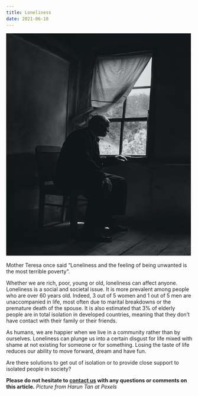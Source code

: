 ```yaml
---
title: Loneliness
date: 2021-06-18
---
```


<img src="assets/images/2021-06-18-Man_window_alone.jpg"	title="Old man looking through a window" width="500" height="600" />

Mother Teresa once said “Loneliness and the feeling of being unwanted is the most terrible poverty”.

Whether we are rich, poor, young or old, loneliness can affect anyone. Loneliness is a social and societal issue. It is more prevalent among people who are over 60 years old. Indeed, 3 out of 5 women and 1 out of 5 men are unaccompanied in life, most often due to marital breakdowns or the premature death of the spouse. It is also estimated that 3% of elderly people are in total isolation in developed countries, meaning that they don’t have contact with their family or their friends.

As humans, we are happier when we live in a community rather than by ourselves. Loneliness can plunge us into a certain disgust for life mixed with shame at not existing for someone or for something. Losing the taste of life reduces our ability to move forward, dream and have fun.

Are there solutions to get out of isolation or to provide close support to isolated people in society?

  
**Please do not hesitate to [contact us](contact_us.md) with any questions or comments on this article.**
*Picture from Harun Tan at Pexels*

